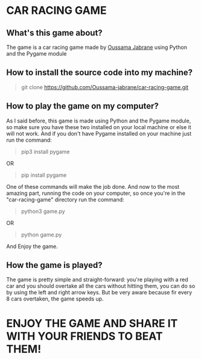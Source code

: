 # CAR RACING GAME

## What's this game about?
The game is a car racing game made by [Oussama Jabrane](https://github.com/Oussama-Jabrane) using Python and the Pygame module

## How to install the source code into my machine?
> git clone https://github.com/Oussama-jabrane/car-racing-game.git

## How to play the game on my computer?
As I said before, this game is made using Python and the Pygame module, so make sure you have these two installed on your local machine or else it will not work. And if you don't have Pygame installed on your machine just run the command:
> pip3 install pygame

OR
> pip install pygame

One of these commands will make the job done. And now to the most amazing part, running the code on your computer, so once you're in the "car-racing-game" directory run the command:
> python3 game.py

OR
> python game.py

And Enjoy the game.

## How the game is played?
The game is pretty simple and straight-forward: you're playing with a red car and you should overtake all the cars without hitting them, you can do so by using the left and right arrow keys. But be very aware because fir every 8 cars overtaken, the game speeds up.

# ENJOY THE GAME AND SHARE IT WITH YOUR FRIENDS TO BEAT THEM!
